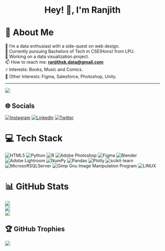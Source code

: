 <h1 align="center">Hey! 👋, I'm Ranjith</h1>

# 💫 About Me
🔭 I’m a data enthusiast with a side-quest on web design.<br>👯 Currently pursuing Bachelors of Tech in CSE(Hons) from LPU.<br>🌱 Working on a data visualization project.<br>📫 How to reach me: **ranjithsk.data@gmail.com**<br>⚡ Interests: Books, Music and Comics.<br>📧 Other Interests: Figma, Salesforce, Photoshop, Unity.

---
![](https://komarev.com/ghpvc/?username=Ranjith-13)

## 🌐 Socials
[![Instagram](https://img.shields.io/badge/Instagram-%23E4405F.svg?logo=Instagram&logoColor=white)](https://instagram.com/_ranjith_sk_) [![LinkedIn](https://img.shields.io/badge/LinkedIn-%230077B5.svg?logo=linkedin&logoColor=white)](https://linkedin.com/in/ranjithsk13) [![Twitter](https://img.shields.io/badge/Twitter-%231DA1F2.svg?logo=Twitter&logoColor=white)](https://twitter.com/ranjithsk13) 

# 💻 Tech Stack
![HTML5](https://img.shields.io/badge/html5-%23E34F26.svg?style=flat&logo=html5&logoColor=white) ![Python](https://img.shields.io/badge/python-3670A0?style=flat&logo=python&logoColor=ffdd54) ![R](https://img.shields.io/badge/r-%23276DC3.svg?style=flat&logo=r&logoColor=white) ![Adobe Photoshop](https://img.shields.io/badge/adobephotoshop-%2331A8FF.svg?style=flat&logo=adobephotoshop&logoColor=white) 	![Figma](https://img.shields.io/badge/figma-%23F24E1E.svg?style=flat&logo=figma&logoColor=white) ![Blender](https://img.shields.io/badge/blender-%23F5792A.svg?style=flat&logo=blender&logoColor=white) ![Adobe Lightroom](https://img.shields.io/badge/Adobe%20Lightroom-31A8FF.svg?style=flat&logo=Adobe%20Lightroom&logoColor=white) ![NumPy](https://img.shields.io/badge/numpy-%23013243.svg?style=flat&logo=numpy&logoColor=white) ![Pandas](https://img.shields.io/badge/pandas-%23150458.svg?style=flat&logo=pandas&logoColor=white) ![Plotly](https://img.shields.io/badge/Plotly-%233F4F75.svg?style=flat&logo=plotly&logoColor=white) ![scikit-learn](https://img.shields.io/badge/scikit--learn-%23F7931E.svg?style=flat&logo=scikit-learn&logoColor=white) ![MicrosoftSQLServer](https://img.shields.io/badge/Microsoft%20SQL%20Sever-CC2927?style=flat&logo=microsoft%20sql%20server&logoColor=white) ![Gimp Gnu Image Manipulation Program](https://img.shields.io/badge/Gimp-657D8B?style=flat&logo=gimp&logoColor=FFFFFF) ![LINUX](https://img.shields.io/badge/Linux-FCC624?style=flat&logo=linux&logoColor=black)

# 📊 GitHub Stats
![](https://github-readme-stats.vercel.app/api?username=Ranjith-13&theme=dark&hide_border=false&include_all_commits=true&count_private=false)<br/>
![](https://github-readme-streak-stats.herokuapp.com/?user=Ranjith-13&theme=dark&hide_border=false)<br/>
![](https://github-readme-stats.vercel.app/api/top-langs/?username=Ranjith-13&theme=dark&hide_border=false&include_all_commits=true&count_private=false&layout=compact)

## 🏆 GitHub Trophies
![](https://github-profile-trophy.vercel.app/?username=Ranjith-13&theme=radical&no-frame=false&no-bg=false&margin-w=4)


